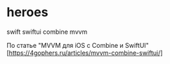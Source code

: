 # heroes
swift swiftui combine mvvm

По статье "MVVM для iOS с Combine и SwiftUI"
[https://4gophers.ru/articles/mvvm-combine-swiftui/]
